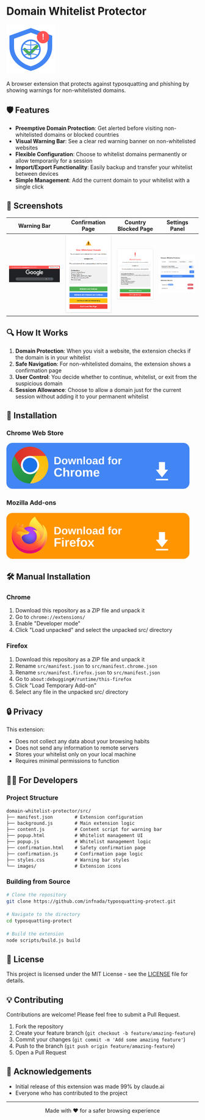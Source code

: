 # Domain Whitelist Protector

![Domain Whitelist Protector Logo](src/images/icon128.png)

A browser extension that protects against typosquatting and phishing by showing warnings for non-whitelisted domains.

## 🛡️ Features

- **Preemptive Domain Protection**: Get alerted before visiting non-whitelisted domains or blocked countries
- **Visual Warning Bar**: See a clear red warning banner on non-whitelisted websites
- **Flexible Configuration**: Choose to whitelist domains permanently or allow temporarily for a session
- **Import/Export Functionality**: Easily backup and transfer your whitelist between devices
- **Simple Management**: Add the current domain to your whitelist with a single click

## 📸 Screenshots

| Warning Bar                            | Confirmation Page                             | Country Blocked Page                     | Settings Panel                                |
| -------------------------------------- | --------------------------------------------- | ---------------------------------------- | --------------------------------------------- |
| ![Warning Bar](assets/warning-bar.png) | ![Confirmation Page](assets/confirmation.png) | ![Confirmation Page](assets/blocked.png) | ![Settings Panel](assets/settings-pannel.png) |

## 🔍 How It Works

1. **Domain Protection**: When you visit a website, the extension checks if the domain is in your whitelist
2. **Safe Navigation**: For non-whitelisted domains, the extension shows a confirmation page
3. **User Control**: You decide whether to continue, whitelist, or exit from the suspicious domain
4. **Session Allowance**: Choose to allow a domain just for the current session without adding it to your permanent whitelist

## 🚀 Installation

### Chrome Web Store

[![Chrome Web Store](assets/download-chrome.svg)](https://chrome.google.com/webstore/)

### Mozilla Add-ons

[![Firefox Add-ons](assets/download-firefox.svg)](https://addons.mozilla.org/en-US/firefox/)

## 🛠️ Manual Installation

### Chrome

1. Download this repository as a ZIP file and unpack it
2. Go to `chrome://extensions/`
3. Enable "Developer mode"
4. Click "Load unpacked" and select the unpacked src/ directory

### Firefox

1. Download this repository as a ZIP file and unpack it
2. Rename `src/manifest.json` to `src/manifest.chrome.json`
3. Rename `src/manifest.firefox.json` to `src/manifest.json`
4. Go to `about:debugging#/runtime/this-firefox`
5. Click "Load Temporary Add-on"
6. Select any file in the unpacked src/ directory

## 🔒 Privacy

This extension:

- Does not collect any data about your browsing habits
- Does not send any information to remote servers
- Stores your whitelist only on your local machine
- Requires minimal permissions to function

## 👨‍💻 For Developers

### Project Structure

```
domain-whitelist-protector/src/
├── manifest.json        # Extension configuration
├── background.js        # Main extension logic
├── content.js           # Content script for warning bar
├── popup.html           # Whitelist management UI
├── popup.js             # Whitelist management logic
├── confirmation.html    # Safety confirmation page
├── confirmation.js      # Confirmation page logic
├── styles.css           # Warning bar styles
└── images/              # Extension icons
```

### Building from Source

```bash
# Clone the repository
git clone https://github.com/infnada/typosquatting-protect.git

# Navigate to the directory
cd typosquatting-protect

# Build the extension
node scripts/build.js build
```

## 📝 License

This project is licensed under the MIT License - see the [LICENSE](LICENSE) file for details.

## 💡 Contributing

Contributions are welcome! Please feel free to submit a Pull Request.

1. Fork the repository
2. Create your feature branch (`git checkout -b feature/amazing-feature`)
3. Commit your changes (`git commit -m 'Add some amazing feature'`)
4. Push to the branch (`git push origin feature/amazing-feature`)
5. Open a Pull Request

## 🙏 Acknowledgements

- Initial release of this extension was made 99% by claude.ai
- Everyone who has contributed to the project

---

<p align="center">
  Made with ❤️ for a safer browsing experience
</p>
